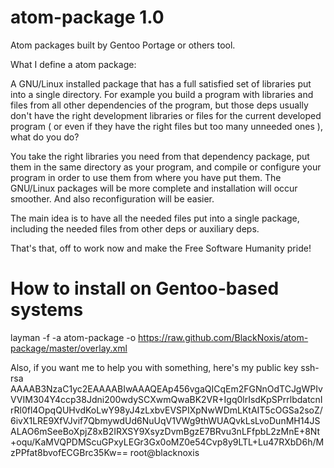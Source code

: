 atom-package 1.0
================

Atom packages built by Gentoo Portage or others tool.

What I define a atom package:

A GNU/Linux installed package that has a full satisfied set of libraries put into a single directory.
For example you build a program with libraries and files from all other dependencies of the program, but those deps
usually don't have the right development libraries or files for the current developed program ( or even if they have the
right files but too many unneeded ones ), what do you do?

You take the right libraries you need from that dependency package, put them in the same directory as your program, and 
compile or configure your program in order to use them from where you have put them. The GNU/Linux packages will be more 
complete and installation will occur smoother. And also reconfiguration will be easier.

The main idea is to have all the needed files put into a single package, including the needed files from other deps
or auxiliary deps.

That's that, off to work now and make the Free Software Humanity pride!

How to install on Gentoo-based systems
=====================================
layman -f -a atom-package -o https://raw.github.com/BlackNoxis/atom-package/master/overlay.xml

Also, if you want me to help you with something, here's my public key
ssh-rsa AAAAB3NzaC1yc2EAAAABIwAAAQEAp456vgaQICqEm2FGNnOdTCJgWPIvVVIM304Y4ccp38Jdni200wdySCXwmQwaBK2VR+Igq0lrIsdKpSPrrlbdatcnIrRl0fl4OpqQUHvdKoLwY98yJ4zLxbvEVSPIXpNwWDmLKtAIT5cOGSa2soZ/6ivX1LRE9XfVJvif7QbmywdUd6NuUqV1VWg9thWUAQvkLsLvoDunMH14JSALAO6mSeeBoXpjZ8xB2IRXSY9XsyzDvmBgzE7BRvu3nLFfpbL2zMnE+8Nt+oqu/KaMVQPDMScuGPxyLEGr3Gx0oMZ0e54Cvp8y9LTL+Lu47RXbD6h/MzPPfat8bvofECGBrc35Kw== root@blacknoxis
